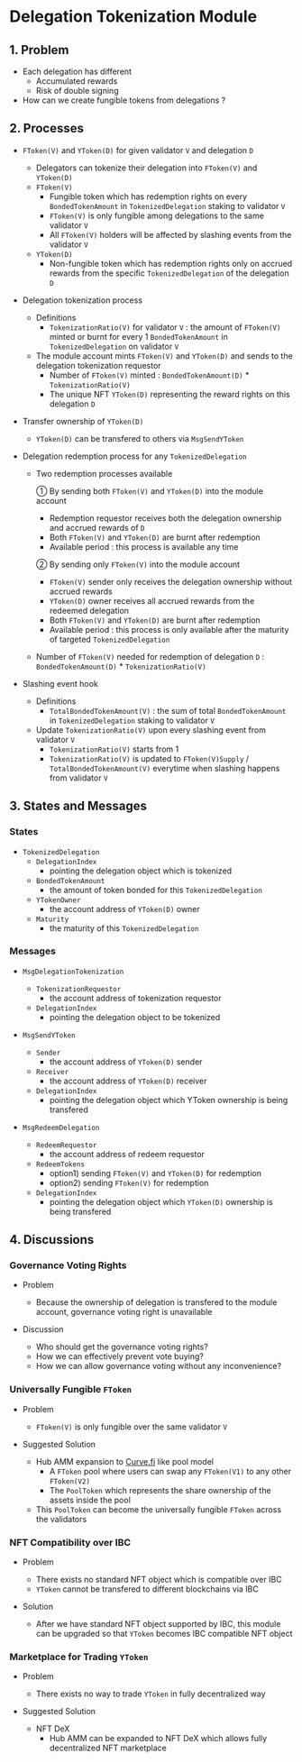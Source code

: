 # **Delegation Tokenization Module**

## 1. Problem

- Each delegation has different
    - Accumulated rewards
    - Risk of double signing
- How can we create fungible tokens from delegations ?

## 2. Processes

- `FToken(V)` and `YToken(D)` for given validator `V` and delegation `D`
    - Delegators can tokenize their delegation into `FToken(V)` and `YToken(D)`
    - `FToken(V)`
        - Fungible token which has redemption rights on every `BondedTokenAmount` in `TokenizedDelegation` staking to validator `V`
        - `FToken(V)` is only fungible among delegations to the same validator `V`
        - All `FToken(V)` holders will be affected by slashing events from the validator `V`
    - `YToken(D)`
        - Non-fungible token which has redemption rights only on accrued rewards from the specific `TokenizedDelegation` of the delegation `D`

- Delegation tokenization process
    - Definitions
        - `TokenizationRatio(V)` for validator `V` : the amount of `FToken(V)` minted or burnt for every 1 `BondedTokenAmount` in `TokenizedDelegation` on validator `V`
    - The module account mints `FToken(V)` and `YToken(D)` and sends to the delegation tokenization requestor
        - Number of `FToken(V)` minted : `BondedTokenAmount(D)` * `TokenizationRatio(V)`
        - The unique NFT `YToken(D)` representing the reward rights on this delegation `D`

- Transfer ownership of `YToken(D)`
    - `YToken(D)` can be transfered to others via `MsgSendYToken`

- Delegation redemption process for any `TokenizedDelegation`
    - Two redemption processes available

        ① By sending both `FToken(V)` and `YToken(D)` into the module account

        - Redemption requestor receives both the delegation ownership and accrued rewards of `D`
        - Both `FToken(V)` and `YToken(D)` are burnt after redemption
        - Available period : this process is available any time

        ② By sending only `FToken(V)` into the module account

        - `FToken(V)` sender only receives the delegation ownership without accrued rewards
        - `YToken(D)` owner receives all accrued rewards from the redeemed delegation
        - Both `FToken(V)` and `YToken(D)` are burnt after redemption
        - Available period : this process is only available after the maturity of targeted `TokenizedDelegation`
    - Number of `FToken(V)` needed for redemption of delegation `D` : `BondedTokenAmount(D)` * `TokenizationRatio(V)`

- Slashing event hook
    - Definitions
        - `TotalBondedTokenAmount(V)` : the sum of total `BondedTokenAmount` in `TokenizedDelegation` staking to validator `V`
    - Update `TokenizationRatio(V)` upon every slashing event from validator `V`
        - `TokenizationRatio(V)` starts from 1
        - `TokenizationRatio(V)` is updated to `FToken(V)Supply` / `TotalBondedTokenAmount(V)` everytime when slashing happens from validator `V`

## 3. States and Messages

### States

- `TokenizedDelegation`
    - `DelegationIndex`
        - pointing the delegation object which is tokenized
    - `BondedTokenAmount`
        - the amount of token bonded for this `TokenizedDelegation`
    - `YTokenOwner`
        - the account address of `YToken(D)` owner
    - `Maturity`
        - the maturity of this `TokenizedDelegation`

### Messages

- `MsgDelegationTokenization`
    - `TokenizationRequestor`
        - the account address of tokenization requestor
    - `DelegationIndex`
        - pointing the delegation object to be tokenized

- `MsgSendYToken`
    - `Sender`
        - the account address of `YToken(D)` sender
    - `Receiver`
        - the account address of `YToken(D)` receiver
    - `DelegationIndex`
        - pointing the delegation object which YToken ownership is being transfered

- `MsgRedeemDelegation`
    - `RedeemRequestor`
        - the account address of redeem requestor
    - `RedeemTokens`
        - option1) sending `FToken(V)` and `YToken(D)` for redemption
        - option2) sending `FToken(V)` for redemption
    - `DelegationIndex`
        - pointing the delegation object which `YToken(D)` ownership is being transfered

## 4. Discussions

### Governance Voting Rights

- Problem
    - Because the ownership of delegation is transfered to the module account, governance voting right is unavailable

- Discussion
    - Who should get the governance voting rights?
    - How we can effectively prevent vote buying?
    - How we can allow governance voting without any inconvenience?

### Universally Fungible `FToken`

- Problem
    - `FToken(V)` is only fungible over the same validator `V`

- Suggested Solution
    - Hub AMM expansion to [Curve.fi](https://www.curve.fi/) like pool model
        - A `FToken` pool where users can swap any `FToken(V1)` to any other `FToken(V2)`
        - The `PoolToken` which represents the share ownership of the assets inside the pool
    - This `PoolToken` can become the universally fungible `FToken` across the validators

### NFT Compatibility over IBC

- Problem
    - There exists no standard NFT object which is compatible over IBC
    - `YToken` cannot be transfered to different blockchains via IBC

- Solution
    - After we have standard NFT object supported by IBC, this module can be upgraded so that `YToken` becomes IBC compatible NFT object

### Marketplace for Trading `YToken`

- Problem
    - There exists no way to trade `YToken` in fully decentralized way

- Suggested Solution
    - NFT DeX
        - Hub AMM can be expanded to NFT DeX which allows fully decentralized NFT marketplace
